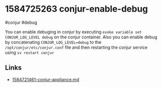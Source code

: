 # 1584725263 conjur-enable-debug
#conjur #debug

You can enable debuging in conjur by executing `evoke variable set CONJUR_LOG_LEVEL debug` on the conjur container.
Also you can enable debug by concatenating `CONJUR_LOG_LEVEL=debug` to the `/opt/conjur/etc/conjur.conf` file and then restarting the conjur service using `sv restart conjur`

## Links
- [1584721461-conjur-appliance.md](1584721461-conjur-appliance.md)
